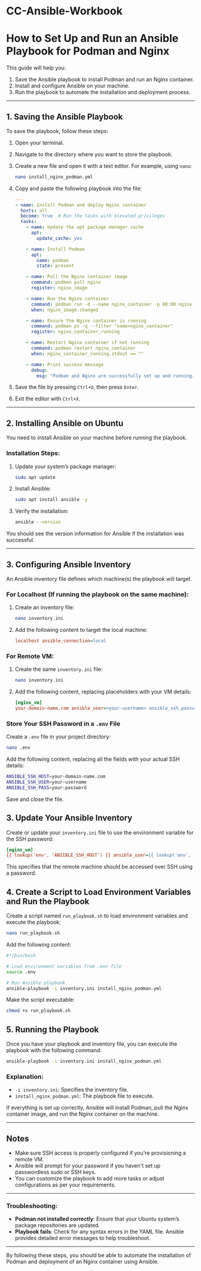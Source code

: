 # CC-Ansible-Workbook

# How to Set Up and Run an Ansible Playbook for Podman and Nginx

This guide will help you:

1. Save the Ansible playbook to install Podman and run an Nginx container.
2. Install and configure Ansible on your machine.
3. Run the playbook to automate the installation and deployment process.

---

## 1. Saving the Ansible Playbook

To save the playbook, follow these steps:

1. Open your terminal.
2. Navigate to the directory where you want to store the playbook.
3. Create a new file and open it with a text editor. For example, using `nano`:

    ```bash
    nano install_nginx_podman.yml
    ```

4. Copy and paste the following playbook into the file:

    ```yaml
    ---
    - name: Install Podman and deploy Nginx container
      hosts: all
      become: true  # Run the tasks with elevated privileges
      tasks:
        - name: Update the apt package manager cache
          apt:
            update_cache: yes

        - name: Install Podman
          apt:
            name: podman
            state: present

        - name: Pull the Nginx container image
          command: podman pull nginx
          register: nginx_image

        - name: Run the Nginx container
          command: podman run -d --name nginx_container -p 80:80 nginx
          when: nginx_image.changed

        - name: Ensure the Nginx container is running
          command: podman ps -q --filter "name=nginx_container"
          register: nginx_container_running

        - name: Restart Nginx container if not running
          command: podman restart nginx_container
          when: nginx_container_running.stdout == ""

        - name: Print success message
          debug:
            msg: "Podman and Nginx are successfully set up and running."
    ```

5. Save the file by pressing `Ctrl+O`, then press `Enter`.
6. Exit the editor with `Ctrl+X`.

---

## 2. Installing Ansible on Ubuntu

You need to install Ansible on your machine before running the playbook.

### Installation Steps:

1. Update your system’s package manager:

    ```bash
    sudo apt update
    ```

2. Install Ansible:

    ```bash
    sudo apt install ansible -y
    ```

3. Verify the installation:

    ```bash
    ansible --version
    ```

You should see the version information for Ansible if the installation was successful.

---

## 3. Configuring Ansible Inventory

An Ansible inventory file defines which machine(s) the playbook will target.

### For Localhost (If running the playbook on the same machine):

1. Create an inventory file:

    ```bash
    nano inventory.ini
    ```

2. Add the following content to target the local machine:

    ```ini
    localhost ansible_connection=local
    ```

### For Remote VM:

1. Create the same `inventory.ini` file:

    ```bash
    nano inventory.ini
    ```

2. Add the following content, replacing placeholders with your VM details:

    ```ini
    [nginx_vm]
    your-domain-name.com ansible_user=<your-username> ansible_ssh_pass=<your-password>
    ```

### Store Your SSH Password in a `.env` File

Create a `.env` file in your project directory:

```bash
nano .env
```

Add the following content, replacing all the fields with your actual SSH details:

```bash
ANSIBLE_SSH_HOST=your-domain-name.com
ANSIBLE_SSH_USER=your-username
ANSIBLE_SSH_PASS=your-password
```

Save and close the file.

## 3. Update Your Ansible Inventory

Create or update your `inventory.ini` file to use the environment variable for the SSH password:

```ini
[nginx_vm]
{{ lookup('env', 'ANSIBLE_SSH_HOST') }} ansible_user={{ lookup('env', 'ANSIBLE_SSH_USER') }} ansible_ssh_pass={{ lookup('env', 'ANSIBLE_SSH_PASS') }}
```

This specifies that the remote machine should be accessed over SSH using a password.

## 4. Create a Script to Load Environment Variables and Run the Playbook

Create a script named `run_playbook.sh` to load environment variables and execute the playbook:

```bash
nano run_playbook.sh
```

Add the following content:

```bash
#!/bin/bash

# Load environment variables from .env file
source .env

# Run Ansible playbook
ansible-playbook -i inventory.ini install_nginx_podman.yml
```

Make the script executable:

```bash
chmod +x run_playbook.sh
```

## 5. Running the Playbook

Once you have your playbook and inventory file, you can execute the playbook with the following command:

```bash
ansible-playbook -i inventory.ini install_nginx_podman.yml
```

### Explanation:

- `-i inventory.ini`: Specifies the inventory file.
- `install_nginx_podman.yml`: The playbook file to execute.

If everything is set up correctly, Ansible will install Podman, pull the Nginx container image, and run the Nginx container on the machine.

---

## Notes

- Make sure SSH access is properly configured if you're provisioning a remote VM.
- Ansible will prompt for your password if you haven't set up passwordless sudo or SSH keys.
- You can customize the playbook to add more tasks or adjust configurations as per your requirements.

---

### Troubleshooting:

- **Podman not installed correctly**: Ensure that your Ubuntu system’s package repositories are updated.
- **Playbook fails**: Check for any syntax errors in the YAML file. Ansible provides detailed error messages to help troubleshoot.
  
---

By following these steps, you should be able to automate the installation of Podman and deployment of an Nginx container using Ansible.
